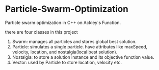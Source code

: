 # Particle-Swarm-Optimization
Particle swarm optimization in C++ on Ackley's Function.

there are four classes in this project
1) Swarm: manages all particles and stores global best solution. 
2) Particle: simulates a single particle. have attributes like maxSpeed, velocity, location, and nostalgia(local best solution).
3) Nostalgia: to store a solution instance and its objective function value.
4) Vector: used by Particle to store location, velocity etc.
